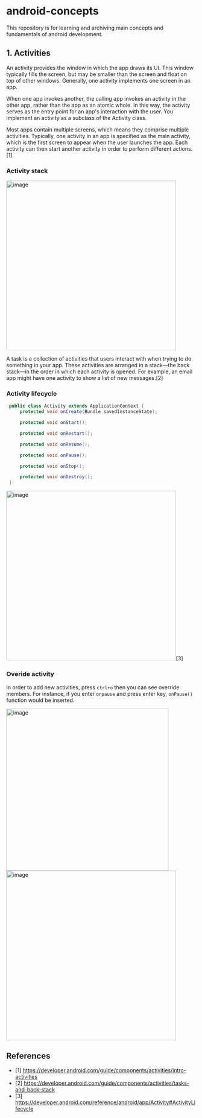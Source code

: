 # android-concepts

This repository is for learning and archiving main concepts and fundamentals of android development.

## 1. Activities

An activity provides the window in which the app draws its UI. This window typically fills the screen, but may be smaller than the screen and float on top of other windows. Generally, one activity implements one screen in an app.

When one app invokes another, the calling app invokes an activity in the other app, rather than the app as an atomic whole. In this way, the activity serves as the entry point for an app's interaction with the user. You implement an activity as a subclass of the Activity class.

Most apps contain multiple screens, which means they comprise multiple activities. Typically, one activity in an app is specified as the main activity, which is the first screen to appear when the user launches the app. Each activity can then start another activity in order to perform different actions.[1]

### Activity stack

<img width="450" alt="image" src="https://user-images.githubusercontent.com/39740066/183552121-1e9d30df-1179-4ceb-ae24-f35e439213be.png">

A task is a collection of activities that users interact with when trying to do something in your app. These activities are arranged in a stack—the back stack—in the order in which each activity is opened. For example, an email app might have one activity to show a list of new messages.[2]

### Activity lifecycle

```java
 public class Activity extends ApplicationContext {
     protected void onCreate(Bundle savedInstanceState);

     protected void onStart();

     protected void onRestart();

     protected void onResume();

     protected void onPause();

     protected void onStop();

     protected void onDestroy();
 }
```
<img width="450" alt="image" src="https://user-images.githubusercontent.com/39740066/183553807-562e1045-964f-4f83-8acc-41b4c5b8390a.png">[3]

### Overide activity

In order to add new activities, press ```ctrl+o``` then you can see override members. For instance, if you enter `onpause` and press enter key, ```onPause()``` function would be inserted.

<img width="430" alt="image" src="https://user-images.githubusercontent.com/39740066/183558120-367e0773-99be-4f8c-a07b-af91de55befc.png">

<img width="450" alt="image" src="https://user-images.githubusercontent.com/39740066/183558156-2a6c8fff-aa60-46ed-aab5-50dccd77e56e.png">



## References
* [1] https://developer.android.com/guide/components/activities/intro-activities
* [2] https://developer.android.com/guide/components/activities/tasks-and-back-stack
* [3] https://developer.android.com/reference/android/app/Activity#ActivityLifecycle
